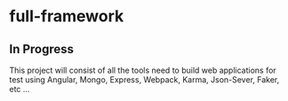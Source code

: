 # full-framework

## In Progress

This project will consist of all the tools need to build web applications for test using Angular, Mongo, Express, Webpack, Karma, Json-Sever, Faker, etc ...